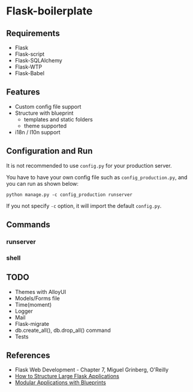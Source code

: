 # Flask-boilerplate

## Requirements

* Flask
* Flask-script
* Flask-SQLAlchemy
* Flask-WTP
* Flask-Babel

## Features

* Custom config file support
* Structure with blueprint
    * templates and static folders
    * theme supported
* i18n / l10n support

## Configuration and Run

It is not recommended to use ```config.py``` for your production server.

You have to have your own config file such as ```config_production.py```, and you can run as shown below:

```
python manage.py -c config_production runserver
```

If you not specify ```-c``` option, it will import the default ```config.py```.

## Commands

### runserver

### shell

## TODO

* Themes with AlloyUI
* Models/Forms file
* Time(moment)
* Logger
* Mail
* Flask-migrate
* db.create_all(), db.drop_all() command
* Tests

## References

* Flask Web Development - Chapter 7, Miguel Grinberg, O'Reilly
* [How to Structure Large Flask Applications](https://www.digitalocean.com/community/tutorials/how-to-structure-large-flask-applications)
* [Modular Applications with Blueprints](http://flask.pocoo.org/docs/0.11/blueprints/#blueprints)
